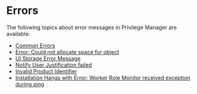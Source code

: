 [title]: # (Errors)
[tags]: # (database object)
[priority]: # (1)
# Errors

The following topics about error messages in Privilege Manager are available:

* [Common Errors](ts-common.md)
* [Error: Could not allocate space for object](error-allocation.md)
* [UI Storage Error Message](storage-operation.md)
* [Notify User Justification failed](notify-user.md)
* [Invalid Product Identifier](invalid-product-identifier.md)
* [Installation Hangs with Error: Worker Role Monitor received exception during ping](worker-role-monitor-received-exception-during-ping.md)
